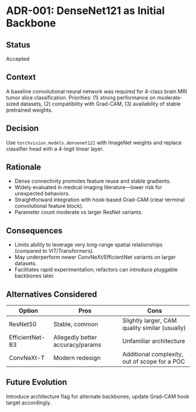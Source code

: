 # ADR-001: DenseNet121 as Initial Backbone

## Status
Accepted

## Context
A baseline convolutional neural network was required for 4-class brain MRI tumor slice classification. Priorities: (1) strong performance on moderate-sized datasets, (2) compatibility with Grad-CAM, (3) availability of stable pretrained weights.

## Decision
Use `torchvision.models.densenet121` with ImageNet weights and replace classifier head with a 4-logit linear layer.

## Rationale
- Dense connectivity promotes feature reuse and stable gradients.
- Widely evaluated in medical imaging literature—lower risk for unexpected behaviors.
- Straightforward integration with hook-based Grad-CAM (clear terminal convolutional feature block).
- Parameter count moderate vs larger ResNet variants.

## Consequences
- Limits ability to leverage very long-range spatial relationships (compared to ViT/Transformers).
- May underperform newer ConvNeXt/EfficientNet variants on larger datasets.
- Facilitates rapid experimentation; refactors can introduce pluggable backbones later.

## Alternatives Considered
| Option | Pros | Cons |
|--------|------|------|
| ResNet50 | Stable, common | Slightly larger, CAM quality similar (usually) |
| EfficientNet-B3 | Allegedly better accuracy/params | Unfamiliar architecture |
| ConvNeXt-T | Modern redesign | Additional complexity, out of scope for a POC |

## Future Evolution
Introduce architecture flag for alternate backbones; update Grad-CAM hook target accordingly.
